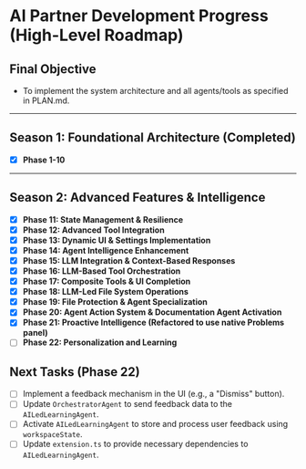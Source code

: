 # AI Partner Development Progress (High-Level Roadmap)

## Final Objective
- To implement the system architecture and all agents/tools as specified in PLAN.md.

---

## Season 1: Foundational Architecture (Completed)
- [x] **Phase 1-10**

---

## Season 2: Advanced Features & Intelligence

- [x] **Phase 11: State Management & Resilience**
- [x] **Phase 12: Advanced Tool Integration**
- [x] **Phase 13: Dynamic UI & Settings Implementation**
- [x] **Phase 14: Agent Intelligence Enhancement**
- [x] **Phase 15: LLM Integration & Context-Based Responses**
- [x] **Phase 16: LLM-Based Tool Orchestration**
- [x] **Phase 17: Composite Tools & UI Completion**
- [x] **Phase 18: LLM-Led File System Operations**
- [x] **Phase 19: File Protection & Agent Specialization**
- [x] **Phase 20: Agent Action System & Documentation Agent Activation**
- [x] **Phase 21: Proactive Intelligence (Refactored to use native Problems panel)**
- [ ] **Phase 22: Personalization and Learning**

## Next Tasks (Phase 22)
- [ ] Implement a feedback mechanism in the UI (e.g., a "Dismiss" button).
- [ ] Update `OrchestratorAgent` to send feedback data to the `AILedLearningAgent`.
- [ ] Activate `AILedLearningAgent` to store and process user feedback using `workspaceState`.
- [ ] Update `extension.ts` to provide necessary dependencies to `AILedLearningAgent`.
